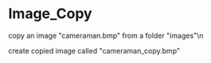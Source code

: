 # Image_Copy
copy an image "cameraman.bmp" from a folder "images"\n

create copied image called "cameraman_copy.bmp"

